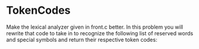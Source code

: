 # TokenCodes
Make the lexical analyzer given in front.c better. In this problem you will rewrite that code to take in to recognize the following list of reserved words and special symbols and return their respective token codes:
